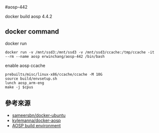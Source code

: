 #aosp-442

docker build aosp 4.4.2

## docker command

docker run
```
docker run -v /mnt/ssd3:/mnt/ssd3 -v /mnt/ssd3/ccache:/tmp/ccache -it --rm --name aosp erwinchang/aosp-442 /bin/bash
```

enable aosp ccache
```
prebuilts/misc/linux-x86/ccache/ccache -M 10G
source build/envsetup.sh
lunch aosp_arm-eng
make -j $cpus
```

## 參考來源

- [sameersbn/docker-ubuntu][1]
- [kylemanna/docker-aosp][2]
- [AOSP build environment][3]


[1]:https://github.com/sameersbn/docker-ubuntu/tree/14.04
[2]:https://github.com/kylemanna/docker-aosp
[3]:https://source.android.com/setup/initializing#setting-up-a-linux-build-environment

